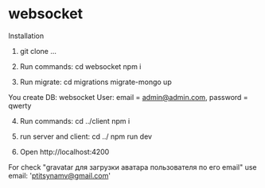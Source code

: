 # websocket

Installation
1. git clone ...

2. Run commands:
    cd websocket
    npm i

3. Run migrate:
    cd migrations
    migrate-mongo up

You create
DB: websocket
User:
    email = admin@admin.com,
    password = qwerty

4. Run commands:
    cd ../client
    npm i

5. run server and client:
    cd ../
    npm run dev

6. Open http://localhost:4200


For check "gravatar для загрузки аватара пользователя по его email" use  email: 'ptitsynamv@gmail.com'